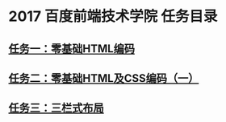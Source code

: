 # 2017 百度前端技术学院 任务目录
## [任务一：零基础HTML编码](https://github.com/UAustin/Baidu-2017IFE/tree/gh-pages/task111)
## [任务二：零基础HTML及CSS编码（一）](https://github.com/UAustin/Baidu-2017IFE/tree/gh-pages/task121)
## [任务三：三栏式布局](https://github.com/UAustin/Baidu-2017IFE/tree/gh-pages/task131)
